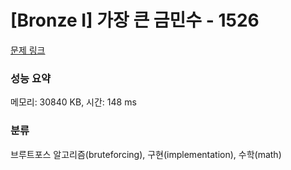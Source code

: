 # [Bronze I] 가장 큰 금민수 - 1526 

[문제 링크](https://www.acmicpc.net/problem/1526) 

### 성능 요약

메모리: 30840 KB, 시간: 148 ms

### 분류

브루트포스 알고리즘(bruteforcing), 구현(implementation), 수학(math)

